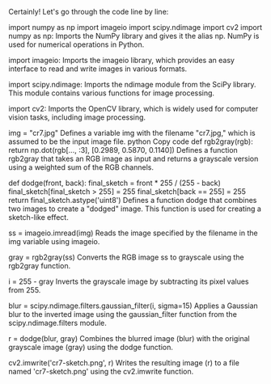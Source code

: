 
Certainly! Let's go through the code line by line:


import numpy as np 
import imageio
import scipy.ndimage
import cv2
import numpy as np: Imports the NumPy library and gives it the alias np. NumPy is used for numerical operations in Python.

import imageio: Imports the imageio library, which provides an easy interface to read and write images in various formats.

import scipy.ndimage: Imports the ndimage module from the SciPy library. This module contains various functions for image processing.

import cv2: Imports the OpenCV library, which is widely used for computer vision tasks, including image processing.


img = "cr7.jpg"
Defines a variable img with the filename "cr7.jpg," which is assumed to be the input image file.
python
Copy code
def rgb2gray(rgb):
    return np.dot(rgb[..., :3], [0.2989, 0.5870, 0.1140])
Defines a function rgb2gray that takes an RGB image as input and returns a grayscale version using a weighted sum of the RGB channels.

def dodge(front, back):
    final_sketch = front * 255 / (255 - back)
    final_sketch[final_sketch > 255] = 255
    final_sketch[back == 255] = 255
    return final_sketch.astype('uint8')
Defines a function dodge that combines two images to create a "dodged" image. This function is used for creating a sketch-like effect.

ss = imageio.imread(img)
Reads the image specified by the filename in the img variable using imageio.

gray = rgb2gray(ss)
Converts the RGB image ss to grayscale using the rgb2gray function.

i = 255 - gray
Inverts the grayscale image by subtracting its pixel values from 255.

blur = scipy.ndimage.filters.gaussian_filter(i, sigma=15)
Applies a Gaussian blur to the inverted image using the gaussian_filter function from the scipy.ndimage.filters module.

r = dodge(blur, gray)
Combines the blurred image (blur) with the original grayscale image (gray) using the dodge function.

cv2.imwrite('cr7-sketch.png', r)
Writes the resulting image (r) to a file named 'cr7-sketch.png' using the cv2.imwrite function.
